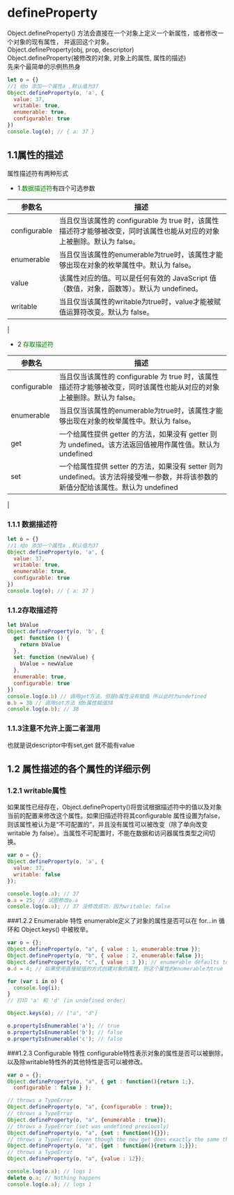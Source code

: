 # defineProperty
Object.defineProperty() 方法会直接在一个对象上定义一个新属性，或者修改一个对象的现有属性， 并返回这个对象。  
Object.defineProperty(obj, prop, descriptor)  
Object.defineProperty(被修改的对象, 对象上的属性, 属性的描述)  
先来个最简单的示例热热身
```js
let o = {}
//1 给o 添加一个属性a ,默认值为37
Object.defineProperty(o, 'a', {
  value: 37,
  writable: true,
  enumerable: true,
  configurable: true
})
console.log(o); // { a: 37 }
```
## 1.1属性的描述
属性描述符有两种形式<font color='green'></font>
- 1.<font color='green'>数据描述符</font>有四个可选参数  

| 参数名  | 描述|
| ------------- | ------------- |
| configurable  | 当且仅当该属性的 configurable 为 true 时，该属性描述符才能够被改变，同时该属性也能从对应的对象上被删除。默认为 false。  |
| enumerable  | 当且仅当该属性的enumerable为true时，该属性才能够出现在对象的枚举属性中。默认为 false。  |
|value|该属性对应的值。可以是任何有效的 JavaScript 值（数值，对象，函数等）。默认为 undefined。|
|writable|当且仅当该属性的writable为true时，value才能被赋值运算符改变。默认为 false。|
|
- 2 <font color='green'>存取描述符</font>

| 参数名  | 描述|
| ------------- | ------------- |
| configurable  | 当且仅当该属性的 configurable 为 true 时，该属性描述符才能够被改变，同时该属性也能从对应的对象上被删除。默认为 false。  |
| enumerable  | 当且仅当该属性的enumerable为true时，该属性才能够出现在对象的枚举属性中。默认为 false。  |
|get|一个给属性提供 getter 的方法，如果没有 getter 则为 undefined。该方法返回值被用作属性值。默认为 undefined|
|set|一个给属性提供 setter 的方法，如果没有 setter 则为 undefined。该方法将接受唯一参数，并将该参数的新值分配给该属性。默认为 undefined|
|
### 1.1.1 数据描述符

```js
let o = {}
//1 给o 添加一个属性a ,默认值为37
Object.defineProperty(o, 'a', {
  value: 37,
  writable: true,
  enumerable: true,
  configurable: true
})
console.log(o); // { a: 37 }
```

### 1.1.2存取描述符
```js
let bValue
Object.defineProperty(o, 'b', {
  get: function () {
    return bValue
  },
  set: function (newValue) {
    bValue = newValue
  },
  enumerable: true,
  configurable: true
})
console.log(o.b) // 调用get方法，但是b属性没有赋值 所以此时为undefined
o.b = 38 // 调用set方法 给b属性赋值38
console.log(o.b); // 38
```
### 1.1.3注意不允许上面二者混用
也就是说descriptor中有set,get 就不能有value

## 1.2 属性描述的各个属性的详细示例
### 1.2.1 writable属性
如果属性已经存在，Object.defineProperty()将尝试根据描述符中的值以及对象当前的配置来修改这个属性。如果旧描述符将其configurable 属性设置为false，则该属性被认为是“不可配置的”，并且没有属性可以被改变（除了单向改变 writable 为 false）。当属性不可配置时，不能在数据和访问器属性类型之间切换。

```js
var o = {};
Object.defineProperty(o, 'a', {
  value: 37,
  writable: false
});

console.log(o.a); // 37
o.a = 25; // 试图修改o.a
console.log(o.a); // 37 没修改成功，因为writable: false
```

###1.2.2 Enumerable 特性
enumerable定义了对象的属性是否可以在 for...in 循环和 Object.keys() 中被枚举。

```js
var o = {};
Object.defineProperty(o, "a", { value : 1, enumerable:true });
Object.defineProperty(o, "b", { value : 2, enumerable:false });
Object.defineProperty(o, "c", { value : 3 }); // enumerable defaults to false
o.d = 4; // 如果使用直接赋值的方式创建对象的属性，则这个属性的enumerable为true

for (var i in o) {    
  console.log(i);  
}
// 打印 'a' 和 'd' (in undefined order)

Object.keys(o); // ["a", "d"]

o.propertyIsEnumerable('a'); // true
o.propertyIsEnumerable('b'); // false
o.propertyIsEnumerable('c'); // false
```
###1.2.3 Configurable 特性
configurable特性表示对象的属性是否可以被删除，以及除writable特性外的其他特性是否可以被修改。

```js
var o = {};
Object.defineProperty(o, "a", { get : function(){return 1;}, 
  configurable : false } );

// throws a TypeError
Object.defineProperty(o, "a", {configurable : true}); 
// throws a TypeError
Object.defineProperty(o, "a", {enumerable : true}); 
// throws a TypeError (set was undefined previously) 
Object.defineProperty(o, "a", {set : function(){}}); 
// throws a TypeError (even though the new get does exactly the same thing) 
Object.defineProperty(o, "a", {get : function(){return 1;}});
// throws a TypeError
Object.defineProperty(o, "a", {value : 12});

console.log(o.a); // logs 1
delete o.a; // Nothing happens
console.log(o.a); // logs 1
```
